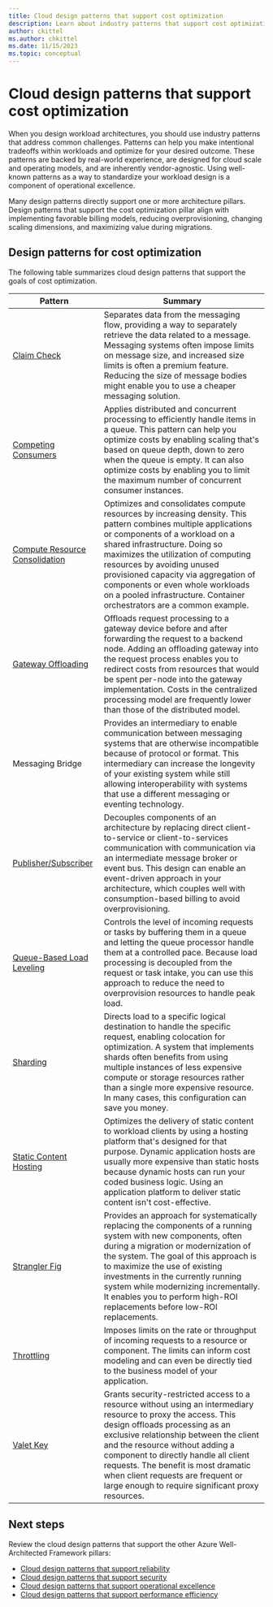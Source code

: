 ```yaml
---
title: Cloud design patterns that support cost optimization
description: Learn about industry patterns that support cost optimization and can help you address common challenges in cloud workloads.  
author: ckittel
ms.author: chkittel
ms.date: 11/15/2023
ms.topic: conceptual
---
```


# Cloud design patterns that support cost optimization

When you design workload architectures, you should use industry patterns that address common challenges. Patterns can help you make intentional tradeoffs within workloads and optimize for your desired outcome. These patterns are backed by real-world experience, are designed for cloud scale and operating models, and are inherently vendor-agnostic. Using well-known patterns as a way to standardize your workload design is a component of operational excellence.

Many design patterns directly support one or more architecture pillars. Design patterns that support the cost optimization pillar align with implementing favorable billing models, reducing overprovisioning, changing scaling dimensions, and maximizing value during migrations.

## Design patterns for cost optimization

The following table summarizes cloud design patterns that support the goals of cost optimization.

|Pattern|Summary|
|-|-|
|[Claim Check](/azure/architecture/patterns/claim-check)|Separates data from the messaging flow, providing a way to separately retrieve the data related to a message. Messaging systems often impose limits on message size, and increased size limits is often a premium feature. Reducing the size of message bodies might enable you to use a cheaper messaging solution.|
|[Competing Consumers](/azure/architecture/patterns/competing-consumers)|Applies distributed and concurrent processing to efficiently handle items in a queue. This pattern can help you optimize costs by enabling scaling that's based on queue depth, down to zero when the queue is empty. It can also optimize costs by enabling you to limit the maximum number of concurrent consumer instances.|
|[Compute Resource Consolidation](/azure/architecture/patterns/compute-resource-consolidation)|Optimizes and consolidates compute resources by increasing density. This pattern combines multiple applications or components of a workload on a shared infrastructure. Doing so maximizes the utilization of computing resources by avoiding unused provisioned capacity via aggregation of components or even whole workloads on a pooled infrastructure. Container orchestrators are a common example.|
|[Gateway Offloading](/azure/architecture/patterns/gateway-offloading)|Offloads request processing to a gateway device before and after forwarding the request to a backend node. Adding an offloading gateway into the request process enables you to redirect costs from resources that would be spent per-node into the gateway implementation. Costs in the centralized processing model are frequently lower than those of the distributed model.|
|Messaging Bridge|Provides an intermediary to enable communication between messaging systems that are otherwise incompatible because of protocol or format. This intermediary can increase the longevity of your existing system while still allowing interoperability with systems that use a different messaging or eventing technology.|
|[Publisher/Subscriber](/azure/architecture/patterns/publisher-subscriber)|	Decouples components of an architecture by replacing direct client-to-service or client-to-services communication with communication via an intermediate message broker or event bus. This design can enable an event-driven approach in your architecture, which couples well with consumption-based billing to avoid overprovisioning.|
|[Queue-Based Load Leveling](/azure/architecture/patterns/queue-based-load-leveling)|Controls the level of incoming requests or tasks by buffering them in a queue and letting the queue processor handle them at a controlled pace. Because load processing is decoupled from the request or task intake, you can use this approach to reduce the need to overprovision resources to handle peak load.|
|[Sharding](/azure/architecture/patterns/sharding)|Directs load to a specific logical destination to handle the specific request, enabling colocation for optimization. A system that implements shards often benefits from using multiple instances of less expensive compute or storage resources rather than a single more expensive resource. In many cases, this configuration can save you money.|
|[Static Content Hosting](/azure/architecture/patterns/static-content-hosting)|Optimizes the delivery of static content to workload clients by using a hosting platform that's designed for that purpose. Dynamic application hosts are usually more expensive than static hosts because dynamic hosts can run your coded business logic. Using an application platform to deliver static content isn't cost-effective.|
|[Strangler Fig](/azure/architecture/patterns/strangler-fig)|Provides an approach for systematically replacing the components of a running system with new components, often during a migration or modernization of the system. The goal of this approach is to maximize the use of existing investments in the currently running system while modernizing incrementally. It enables you to perform high-ROI replacements before low-ROI replacements.|
|[Throttling](/azure/architecture/patterns/throttling)|Imposes limits on the rate or throughput of incoming requests to a resource or component. The limits can inform cost modeling and can even be directly tied to the business model of your application.|
|[Valet Key](/azure/architecture/patterns/valet-key)|Grants security-restricted access to a resource without using an intermediary resource to proxy the access. This design offloads processing as an exclusive relationship between the client and the resource without adding a component to directly handle all client requests. The benefit is most dramatic when client requests are frequent or large enough to require significant proxy resources.|

## Next steps

Review the cloud design patterns that support the other Azure Well-Architected Framework pillars:

- [Cloud design patterns that support reliability](../reliability/design-patterns.md)
- [Cloud design patterns that support security](../security/design-patterns.md)
- [Cloud design patterns that support operational excellence](../operational-excellence/design-patterns.md)
- [Cloud design patterns that support performance efficiency](../performance-efficiency/design-patterns.md)